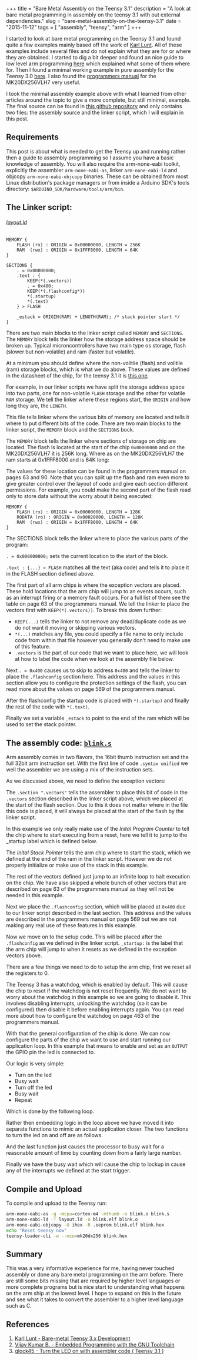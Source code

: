 +++
title = "Bare Metal Assembly on the Teensy 3.1"
description = "A look at bare metal programming in assembly on the teensy 3.1 with out external dependencies."
slug = "bare-metal-assembly-on-the-teensy-3.1"
date = "2015-11-12"
tags = [ "assembly", "teensy", "arm" ]
+++

I started to look at bare metal programming on the Teensy 3.1 and found quite a
few examples mainly based off the work of [Karl
Lunt](http://www.seanet.com/~karllunt/bareteensy31.html). All of these examples
include several files and do not explain what they are for or where they are
obtained. I started to dig a bit deeper and found an nice guide to low level arm
programming [here](http://bravegnu.org/gnu-eprog/) which explained what some of
them where for. Then I found a minimal working example in pure assembly for the
Teensy 3.0
[here](https://forum.pjrc.com/threads/25762-Turn-the-LED-on-with-assembler-code-\(-Teensy-3-1-\)?p=47739&viewfull=1#post47739).
I also found the [programmers
manual](https://www.pjrc.com/teensy/K20P64M72SF1RM.pdf) for the MK20DX256VLH7
very useful.

I took the minimal assembly example above with what I learned from other
articles around the topic to give a more complete, but still minimal, example.
The final source can be found in [this github
repository](https://gist.github.com/mdaffin/d6fb7e91aa21d6943ef4)
and only contains two files: the assembly source and the linker script, which I
will explain in this post.

## Requirements

This post is about what is needed to get the Teensy up and running rather then a
guide to assembly programming so I assume you have a basic knowledge of
assembly. You will also require the arm-none-eabi toolkit, explicitly the
assembler `arm-none-eabi-as`, linker `arm-none-eabi-ld` and objcopy
`arm-none-eabi-objcopy` binaries. These can be obtained from most Linux
distribution's package managers or from inside a Arduino SDK's tools directory:
`$ARDUINO_SDK/hardware/tools/arm/bin`.

## The Linker script: 

###### [layout.ld](https://gist.github.com/mdaffin/d6fb7e91aa21d6943ef4#file-layout-ld)

```text
MEMORY {
    FLASH (rx) : ORIGIN = 0x00000000, LENGTH = 256K
    RAM  (rwx) : ORIGIN = 0x1FFF8000, LENGTH = 64K
}

SECTIONS {
    . = 0x00000000;
    .text : {
        KEEP(*(.vectors))
        . = 0x400;
        KEEP(*(.flashconfig*))
        *(.startup)
        *(.text)
    } > FLASH

    _estack = ORIGIN(RAM) + LENGTH(RAM); /* stack pointer start */
}
```

There are two main blocks to the linker script called `MEMORY` and `SECTIONS`.
The `MEMORY` block tells the linker how the storage address space should be
broken up. Typical microncontrollers have two main type os storage, flash
(slower but non-volatile) and ram (faster but volatile).

At a minimum you should define where the non-volitile (flash) and
volitile (ram) storage blocks, which is what we do above. These values are
defined in the datasheet of the chip, for the teensy 3.1 it is [this
one](https://www.pjrc.com/teensy/K20P64M72SF1RM.pdf).

For example, in our linker scripts we have split the storage address space into
two parts, one for non-volatile `FLASH` storage and the other for volatile
`RAM` storage. We tell the linker where these regions start, the `ORIGIN` and
how long they are, the `LENGTH`. 

This file tells linker where the various bits of memory are located and tells it
where to put different bits of the code. There are two main blocks to the linker
script, the `MEMORY` block and the `SECTIONS` bock.

The `MEMORY` block tells the linker where sections of storage on chip are
located. The flash is located at the start of the chip `0x00000000` and on the
MK20DX256VLH7 it is 256K long. Where as on the MK20DX256VLH7 the ram starts at
0x1FFF8000 and is 64K long:

<code data-gist-id="d6fb7e91aa21d6943ef4" data-gist-file="layout.ld" data-gist-line="29-32"></code>

The values for these location can be found in the programmers manual on pages 63
and 90. Note that you can split up the flash and ram even more to give greater
control over the layout of code and give each section different permissions. For
example, you could make the second part of the flash read only to store data
without the worry about it being executed:

```text
MEMORY {
    FLASH (rx) : ORIGIN = 0x00000000, LENGTH = 128K
    RODATA (ro) : ORIGIN = 0x00020000, LENGTH = 128K
    RAM  (rwx) : ORIGIN = 0x1FFF8000, LENGTH = 64K
}
```

The SECTIONS block tells the linker where to place the various parts of
the program:

<code data-gist-id="d6fb7e91aa21d6943ef4" data-gist-file="layout.ld" data-gist-line="34-45"></code>

`. = 0x000000000;` sets the current location to the start of the block.

`.text : {...} > FLASH` matches all the text (aka code) and tells it to place it
in the FLASH section defined above.

The first part of all arm chips is where the exception vectors are placed. These
hold locations that the arm chip will jump to an events occurs, such as an
interrupt firing or a memory fault occurs. For a full list of them see the table
on page 63 of the programmers manual. We tell the linker to place the vectors
first with `KEEP(*(.vectors))`. To break this down further:

* `KEEP(...)` tells the linker to not remove any
dead/duplicate code as we do not want it moving or skipping various vectors.
* `*(...)` matches any file, you could specify a file name to only include code
from within that file however you generally don't need to make use of this
feature.
* `.vectors` is the part of our code that we want to place here, we will
look at how to label the code when we look at the assembly file below.

Next `. = 0x400` causes us to skip to address `0x400` and tells the linker to
place the `.flashconfig` section here. This address and the values in this
section allow you to configure the protection settings of the flash, you can
read more about the values on page 569 of the programmers manual.

After the flashconfig the startup code is placed with `*(.startup)` and finally the
rest of the code with `*(.text)`.

Finally we set a variable `_estack` to point to the end of the ram which will be
used to set the stack pointer.

## The assembly code: [`blink.s`](https://gist.github.com/mdaffin/d6fb7e91aa21d6943ef4#file-blink-s)

Arm assembly comes in two flavors, the 16bit thumb instruction set and the
full 32bit arm instruction set. With the first line of code `.syntax unified`
we well the assembler we are using a mix of the instruction sets.

As we discussed above, we need to define the exception vectors:

<code data-gist-id="d6fb7e91aa21d6943ef4" data-gist-file="blink.s" data-gist-line="32-40"></code>

The `.section ".vectors"` tells the assembler to place this bit of code in the
`.vectors` section described in the linker script above, which we placed at the
start of the flash section. Due to this it does not matter where in the file
this code is placed, it will always be placed at the start of the flash by the
linker script.

In this example we only really make use of the *Inital Program Counter* to tell
the chip where to start executing from a reset, here we tell it to jump to the
\_startup label which is defined below.

The *Inital Stack Pointer* tells the arm chip where to start the stack, which
we defined at the end of the ram in the linker script. However we do not
properly initialize or make use of the stack in this example.

The rest of the vectors defined just jump to an infinite loop to halt execution
on the chip. We have also skipped a whole bunch of other vectors that are
described on page 63 of the programmers manual as they will not be needed in
this example.

Next we place the `.flashconfig` section, which will be placed at `0x400` due
to our linker script described in the last section. This address and the values
are described in the programmers manual on page 569 but we are not making any
real use of these features in this example.

<code data-gist-id="d6fb7e91aa21d6943ef4" data-gist-file="blink.s" data-gist-line="42-47"></code>

Now we move on to the setup code. This will be placed after the `.flashconfig`
as we defined in the linker script. `_startup:` is the label that the arm chip
will jump to when it resets as we defined in the exception vectors above.

<code data-gist-id="d6fb7e91aa21d6943ef4" data-gist-file="blink.s" data-gist-line="50-53"></code>

There are a few things we need to do to setup the arm chip, first we reset all
the registers to 0.

<code data-gist-id="d6fb7e91aa21d6943ef4" data-gist-file="blink.s" data-gist-line="55-67"></code>

The Teensy 3 has a watchdog, which is enabled by default. This will cause the
chip to reset if the watchdog is not reset frequently. We do not want to worry
about the watchdog in this example so we are going to disable it. This involves
disabling interrupts, unlocking the watchdog (so it can be configured) then
disable it before enabling interrupts again. You can read more about how to
configure the watchdog on page 463 of the programmers manual.

<code data-gist-id="d6fb7e91aa21d6943ef4" data-gist-file="blink.s" data-gist-line="69-83"></code>

With that the general configuration of the chip is done. We can now configure
the parts of the chip we want to use and start running our application loop. In
this example that means to enable and set as an `OUTPUT` the GPIO pin the led
is connected to.

<code data-gist-id="d6fb7e91aa21d6943ef4" data-gist-file="blink.s" data-gist-line="85-98"></code>

Our logic is very simple:

* Turn on the led
* Busy wait
* Turn off the led
* Busy wait
* Repeat

Which is done by the following loop.

<code data-gist-id="d6fb7e91aa21d6943ef4" data-gist-file="blink.s" data-gist-line="100-106"></code>

Rather then embedding logic in the loop above we have moved it into separate
functions to mimic an actual application closer. The two functions to turn the
led on and off are as follows.

<code data-gist-id="d6fb7e91aa21d6943ef4" data-gist-file="blink.s" data-gist-line="108-124"></code>

And the last function just causes the processor to busy wait for a reasonable
amount of time by counting down from a fairly large number.

<code data-gist-id="d6fb7e91aa21d6943ef4" data-gist-file="blink.s" data-gist-line="126-135"></code>

Finally we have the busy wait which will cause the chip to lockup in cause any
of the interrupts we defined at the start trigger.

<code data-gist-id="d6fb7e91aa21d6943ef4" data-gist-file="blink.s" data-gist-line="137-138"></code>

## Compile and Upload

To compile and upload to the Teensy run:

```bash
arm-none-eabi-as -g -mcpu=cortex-m4 -mthumb -o blink.o blink.s
arm-none-eabi-ld -T layout.ld -o blink.elf blink.o
arm-none-eabi-objcopy -O ihex -R .eeprom blink.elf blink.hex
echo "Reset teensy now"
teensy-loader-cli -w --mcu=mk20dx256 blink.hex
```

## Summary

This was a very informative experience for me, having never touched assembly or
done any bare metal programming on the arm before. There are still some bits
missing that are required by higher level languages or more complete programs
but is nice start to understanding what happens on the arm ship at the lowest
level. I hope to expand on this in the future and see what it takes to convert
the assembler to a higher level language such as C.

## References
1. [Karl Lunt - Bare-metal Teensy 3.x Development](http://www.seanet.com/~karllunt/bareteensy31.html)
2. [Vijay Kumar B. - Embedded Programming with the GNU Toolchain](http://bravegnu.org/gnu-eprog/)
3. [glock45 - Turn the LED on with assembler code ( Teensy 3.1 )](https://forum.pjrc.com/threads/25762-Turn-the-LED-on-with-assembler-code-\(-Teensy-3-1-\)?p=47739&viewfull=1#post47739)
